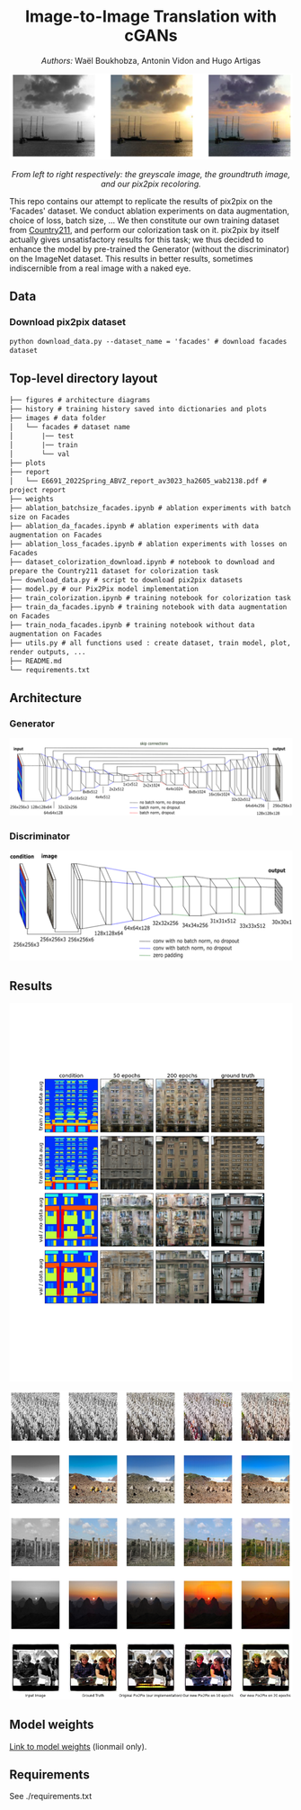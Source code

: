 <h1 align="center">Image-to-Image Translation with cGANs </h1> 

<p align="center"> <i>Authors:</i> Waël Boukhobza, Antonin Vidon and Hugo Artigas</p>

<p align="center">
  <img src="./figures/preamble.png"></p>  
  <p align="center"><i>From left to right respectively: the greyscale image, the groundtruth image, and our pix2pix recoloring.</i></p>  


This repo contains our attempt to replicate the results of pix2pix on the 'Facades' dataset. We conduct ablation experiments on data augmentation, choice of loss, batch size, ... We then constitute our own training dataset from [Country211](https://openaipublic.azureedge.net/clip/data/country211.tgz), and perform our colorization task on it. pix2pix by itself actually gives unsatisfactory results for this task; we thus decided to enhance the model by pre-trained the Generator (without the discriminator) on the ImageNet dataset. This results in better results, sometimes indiscernible from a real image with a naked eye.


## Data

### Download pix2pix dataset

```
python download_data.py --dataset_name = 'facades' # download facades dataset
```

## Top-level directory layout

```./
├── figures # architecture diagrams
├── history # training history saved into dictionaries and plots
├── images # data folder
│   └── facades # dataset name
│       |── test
│       |── train
│       └── val
├── plots
├── report
│   └── E6691_2022Spring_ABVZ_report_av3023_ha2605_wab2138.pdf # project report
├── weights
├── ablation_batchsize_facades.ipynb # ablation experiments with batch size on Facades
├── ablation_da_facades.ipynb # ablation experiments with data augmentation on Facades
├── ablation_loss_facades.ipynb # ablation experiments with losses on Facades
├── dataset_colorization_download.ipynb # notebook to download and prepare the Country211 dataset for colorization task
├── download_data.py # script to download pix2pix datasets
├── model.py # our Pix2Pix model implementation
├── train_colorization.ipynb # training notebook for colorization task
├── train_da_facades.ipynb # training notebook with data augmentation on Facades
├── train_noda_facades.ipynb # training notebook without data augmentation on Facades
├── utils.py # all functions used : create dataset, train model, plot, render outputs, ...
├── README.md
└── requirements.txt
```


## Architecture

### Generator

![generator](./figures/generator.png)

### Discriminator

![discriminator](./figures/discriminator.png)

## Results

![da_no_val](./plots/plot_da_images.png)

![colo](./plots/plot_colorization.png)
## Model weights

[Link to model weights](https://drive.google.com/drive/folders/1x1r_KKVbPvnI8zm7YMAIR6RPV_L4ASt4?usp=sharing) (lionmail only).


## Requirements

See ./requirements.txt
